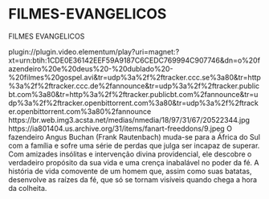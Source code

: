 # FILMES-EVANGELICOS
FILMES EVANGELICOS

<item>
<title>[COLOR silver][B] FAZENDEIRO DE DEUS [/COLOR][/B][COLOR yellow]  FULL HD [B][/COLOR][/B]</title>
<link>plugin://plugin.video.elementum/play?uri=magnet:?xt=urn:btih:1CDE0E36142EEF59A9187C6CEDC769994C907746&dn=o%20fazendeiro%20e%20deus%20-%20dublado%20-%20filmes%20gospel.avi&tr=udp%3a%2f%2ftracker.ccc.se%3a80&tr=http%3a%2f%2ftracker.ccc.de%2fannounce&tr=udp%3a%2f%2ftracker.publicbt.com%3a80&tr=http%3a%2f%2ftracker.publicbt.com%2fannounce&tr=udp%3a%2f%2ftracker.openbittorrent.com%3a80&tr=udp%3a%2f%2ftracker.openbittorrent.com%3a80%2fannounce</link>
<thumbnail>https://br.web.img3.acsta.net/medias/nmedia/18/97/31/67/20522344.jpg</thumbnail>
<fanart>https://ia801404.us.archive.org/31/items/fanart-freeddons/9.jpeg</fanart>
<info> O fazendeiro Angus Buchan (Frank Rautenbach) muda-se para a África do Sul com a família e sofre uma série de perdas que julga ser incapaz de superar. Com amizades insólitas e intervenção divina providencial, ele descobre o verdadeiro propósito da sua vida e uma crença inabalável no poder da fé. A história de vida comovente de um homem que, assim como suas batatas, desenvolve as raízes da fé, que só se tornam visíveis quando chega a hora da colheita.</info>
</item>
